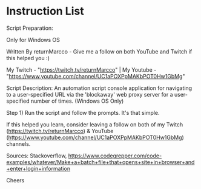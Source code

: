 



Instruction List  
================ 
Script Preparation:

Only for Windows OS

Written By returnMarcco - Give me a follow on both YouTube and Twitch if this helped you :)

My Twitch - "https://twitch.tv/returnMarcco" | My Youtube - "https://www.youtube.com/channel/UC1aPOXPpMAKbPOT0Hw1GbMg"

Script Description: An automation script console application for navigating to a user-specified URL via the 'blockaway' web proxy server for a user-specified number of times. (Windows OS Only)

Step 1) Run the script and follow the prompts. It's that simple.

If this helped you learn, consider leaving a follow on both of my Twitch (https://twitch.tv/returnMarcco) & YouTube (https://www.youtube.com/channel/UC1aPOXPpMAKbPOT0Hw1GbMg) channels.  


Sources: Stackoverflow, https://www.codegrepper.com/code-examples/whatever/Make+a+batch+file+that+opens+site+in+browser+and+enter+login+information

Cheers

